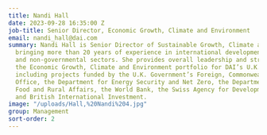 ```yaml
---
title: Nandi Hall
date: 2023-09-28 16:35:00 Z
job-title: Senior Director, Economic Growth, Climate and Environment
email: nandi_hall@dai.com
summary: Nandi Hall is Senior Director of Sustainable Growth, Climate and Environment,
  bringing more than 20 years of experience in international development for the private
  and non-governmental sectors. She provides overall leadership and strategy across
  the Economic Growth, Climate and Environment portfolio for DAI’s U.K. business unit,
  including projects funded by the U.K. Government’s Foreign, Commonwealth & Development
  Office, the Department for Energy Security and Net Zero, the Department for Environment,
  Food and Rural Affairs, the World Bank, the Swiss Agency for Development Cooperation,
  and British International Investment.
image: "/uploads/Hall,%20Nandi%204.jpg"
group: Management
sort-order: 2
---
```


